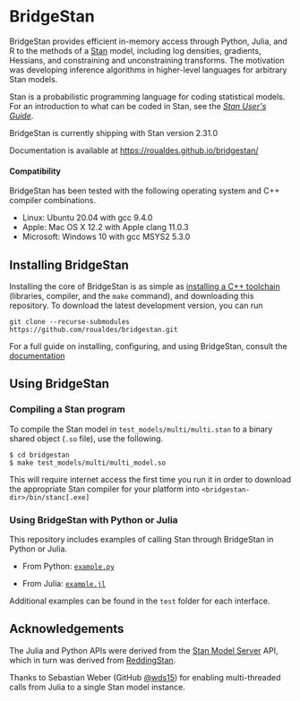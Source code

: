 # BridgeStan

BridgeStan provides efficient in-memory access through Python, Julia,
and R to the methods of a [Stan](https://mc-stan.org) model, including
log densities, gradients, Hessians, and constraining and unconstraining
transforms.  The motivation was developing inference algorithms in
higher-level languages for arbitrary Stan models.

Stan is a probabilistic programming language for coding statistical
models.  For an introduction to what can be coded in Stan, see the
[*Stan User's Guide*](https://mc-stan.org/docs/stan-users-guide/index.html).

BridgeStan is currently shipping with Stan version 2.31.0

Documentation is available at https://roualdes.github.io/bridgestan/


#### Compatibility

BridgeStan has been tested with the following operating system and C++
compiler combinations.

* Linux: Ubuntu 20.04 with gcc 9.4.0
* Apple: Mac OS X 12.2 with Apple clang 11.0.3
* Microsoft: Windows 10 with gcc MSYS2 5.3.0


## Installing BridgeStan

Installing the core of BridgeStan is as simple as
[installing a C++ toolchain](https://mc-stan.org/docs/cmdstan-guide/cmdstan-installation.html#cpp-toolchain)
(libraries, compiler, and the `make` command), and downloading this
repository. To download the latest development version, you can run

```shell
git clone --recurse-submodules https://github.com/roualdes/bridgestan.git
```

For a full guide on installing, configuring, and using BridgeStan, consult the
[documentation](https://roualdes.github.io/bridgestan/getting-started.html)

## Using BridgeStan

### Compiling a Stan program

To compile the Stan model in `test_models/multi/multi.stan` to a binary
shared object (`.so` file), use the following.

```
$ cd bridgestan
$ make test_models/multi/multi_model.so
```

This will require internet access the first time you run it in order
to download the appropriate Stan compiler for your platform into
`<bridgestan-dir>/bin/stanc[.exe]`

### Using BridgeStan with Python or Julia

This repository includes examples of calling Stan through BridgeStan
in Python or Julia.

* From Python: [`example.py`](julia/example.py)

* From Julia: [`example.jl`](python/example.jl)

Additional examples can be found in the `test` folder for each interface.

## Acknowledgements

The Julia and Python APIs were derived from the
[Stan Model Server](https://github.com/bob-carpenter/stan-model-server/)
API, which in turn was derived from
[ReddingStan](https://github.com/dmuck/redding-stan).

Thanks to Sebastian Weber (GitHub [@wds15](https://github.com/wds15))
for enabling multi-threaded calls from Julia to a single Stan model instance.
